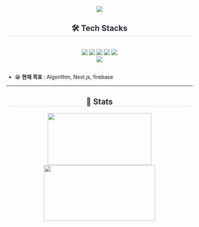 <div align= "center">
    <img src="https://capsule-render.vercel.app/api?type=waving&color=579d39&height=240&text=2DC&animation=scaleIn&fontColor=0e443b&fontSize=70" />
    </div>
    <div align= "center">
    <h2 style="border-bottom: 1px solid #d8dee4; color: #282d33;"> 🛠️ Tech Stacks </h2> <br> 
    <div style="margin: 0 auto; text-align: center;" align= "center"> <img src="https://img.shields.io/badge/Javascript-F7DF1E?style=flat-square&logo=Javascript&logoColor=white">
          <img src="https://img.shields.io/badge/HTML5-E34F26?style=flat-square&logo=HTML5&logoColor=white">
          <img src="https://img.shields.io/badge/CSS3-1572B6?style=flat-square&logo=CSS3&logoColor=white">
          <img src="https://img.shields.io/badge/React-61DAFB?style=flat-square&logo=React&logoColor=white">
          <img src="https://img.shields.io/badge/Vue.js-4FC08D?style=flat-square&logo=Vue.js&logoColor=white">
          <br/><img src="https://img.shields.io/badge/Node.js-339933?style=flat-square&logo=Node.js&logoColor=white">
    </div>
</div>
    
##
- 😁 **현재 목표** : Algorithm, Next.js, firebase 
---


<div align= "center">
    <h2 style="border-bottom: 1px solid #d8dee4; color: #282d33;"> 🏅 Stats </h2> 
    <div align= "center">
    <img src="https://mazassumnida.wtf/api/v2/generate_badge?boj=kkts9308" width="280" height="140"/>
    <img src="https://github-readme-stats.vercel.app/api/top-langs/?username=2duckchun&layout=compact&bg_color=180,000000,&title_color=000000&text_color=000000"  width="300" height="150"/>
    </div> 
</div>

<!-- [![Solved.ac Profile](http://mazassumnida.wtf/api/v2/generate_badge?boj=kkts9308)](https://solved.ac/kkts9308/) -->
    
